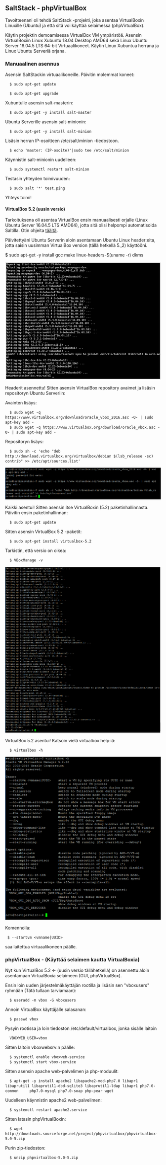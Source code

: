 ## SaltStack - phpVirtualBox

Tavoitteenani oli tehdä SaltStack -projekti, joka asentaa VirtualBoxin Linuxille (Ubuntu) ja että sitä voi käyttää selaimessa (phpVirtualBox).

Käytin projektin demoamisessa VirtualBox VM ympäristöä. Asensin VirtualBoxiin Linux Xubuntu 18.04 Desktop AMD64 sekä Linux Ubuntu Server 16.04.5 LTS 64-bit Virtuaalikoneet. Käytin Linux Xubuntua herrana ja Linux Ubuntu Serveriä orjana.

### Manuaalinen asennus

Asensin SaltStackin virtuaalikoneille. Päivitin molemmat koneet:
```
  $ sudo apt-get update
```
```
  $ sudo apt-get upgrade
```
Xubuntulle asensin salt-masterin:
```
  $ sudo apt-get -y install salt-master
```
Ubuntu Serverille asensin salt-minionin:
```
  $ sudo apt-get -y install salt-minion
```
Lisäsin herran IP-osoitteen /etc/salt/minion -tiedostoon.
```
  $ echo 'master: (IP-osoite)'|sudo tee /etc/salt/minion
```
Käynnistin salt-minionin uudelleen:
```
  $ sudo systemctl restart salt-minion
```
Testasin yhteyden toimivuuden:
```
  $ sudo salt '*' test.ping
```
Yhteys toimi!

#### VirtualBox 5.2 (uusin versio)

Tarkoituksena oli asentaa VirtualBox ensin manuaalisesti orjalle (Linux Ubuntu Server 16.04.5 LTS AMD64), jotta sitä olisi helpompi automatisoida Saltilla. Otin ohjeita [täältä](https://websiteforstudents.com/virtualbox-5-2-on-ubuntu-16-04-lts-server-headless/).

Päivitettyäni Ubuntu Serverin aloin asentamaan Ubuntu Linux header:eita, jotta saisin uusimman VirtualBox version (tällä hetkellä 5.,2) käyttööni.

  $ sudo apt-get -y install gcc make linux-headers-$(uname -r) dkms

![ubuntu-linux-headers](https://github.com/Eetu95/Palvelinten-hallinta-ict4tn022-3004/blob/master/miniprojektin%20kuvakaappaukset/1.PNG?raw=true)

Headerit asennettu! Sitten asensin VirtualBox repository avaimet ja lisäsin repositoryn Ubuntu Serveriin:

Avainten lisäys:
```
  $ sudo wget -q https://www.virtualbox.org/download/oracle_vbox_2016.asc -O- | sudo apt-key add -
  $ sudo wget -q https://www.virtualbox.org/download/oracle_vbox.asc -O- | sudo apt-key add -
```
Repositoryn lisäys:
```
  $ sudo sh -c 'echo "deb http://download.virtualbox.org/virtualbox/debian $(lsb_release -sc) contrib" >> /etc/apt/sources.list'
```
![keys-and-repository](https://github.com/Eetu95/Palvelinten-hallinta-ict4tn022-3004/blob/master/miniprojektin%20kuvakaappaukset/2.PNG?raw=true)

Kaikki asentui! Sitten asensin itse VirtualBoxin (5.2) paketinhallinnasta. Päivitin ensin paketinhallinnan:
```
  $ sudo apt-get update
```
Sitten asensin VirtualBox 5.2 -paketit:
```
  $ sudo apt-get install virtualbox-5.2
``` 
Tarkistin, että versio on oikea:
``` 
  $ VBoxManage -v
```  
 ![virtualbox-installation](https://github.com/Eetu95/Palvelinten-hallinta-ict4tn022-3004/blob/master/miniprojektin%20kuvakaappaukset/3.PNG?raw=true)

VirtualBox 5.2 asentui! Katsoin vielä virtualbox help:iä:
```
  $ virtualbox -h
```
![virtualbox-help](https://github.com/Eetu95/Palvelinten-hallinta-ict4tn022-3004/blob/master/miniprojektin%20kuvakaappaukset/4.PNG?raw=true)

Komennolla:
```
 $ --startvm <vmname|UUID>
```
saa laitettua virtuaalikoneen päälle.

### phpVirtualBox - (Käyttää selaimen kautta VirtualBoxia)

Nyt kun VirtualBox 5.2 <- (uusin versio tällähetkellä) on asennettu aloin asentamaan VirtualBoxia selaimeen (GUI, phpVirtualBox).

Ensin loin uuden järjestelmäkäyttäjän rootilla ja lisäsin sen "vboxusers" ryhmään (Tätä tullaan tarviamaan):
```
  $ useradd -m vbox -G vboxusers
``` 
Annoin VirtualBox käyttäjälle salasanan:
```
  $ passwd vbox
```
Pysyin rootissa ja loin tiedoston /etc/default/virtualbox, jonka sisälle laitoin
```
  VBOXWEB_USER=vbox
```
Sitten laitoin vboxwebsrv:n päälle:
```
  $ systemctl enable vboxweb-service
  $ systemctl start vbox-service
```
Sitten asensin apache web-palvelimen ja php-moduulit:
```
  $ apt-get -y install apache2 libapache2-mod-php7.0 libapr1 libaprutil1 libaprutil1-dbd-sqlite3 libaprutil1-ldap libapr1 php7.0-common     php7.0-mysql php7.0-soap php-pear wget
```
Uudelleen käynnistin apache2 web-palvelimen:
```
  $ systemctl restart apache2.service
```
Sitten latasin phpVirtualBoxin:
```
  $ wget http://downloads.sourceforge.net/project/phpvirtualbox/phpvirtualbox-5.0-5.zip
```
Purin zip-tiedoston:
```
  $ unzip phpvirtualbox-5.0-5.zip
```
